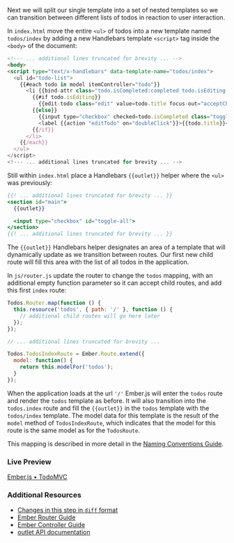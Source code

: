 Next we will split our single template into a set of nested templates so we can transition between different lists of todos in reaction to user interaction.

In `index.html` move the entire `<ul>` of todos into a new template named `todos/index` by adding a new Handlebars template `<script>` tag inside the `<body>` of the document:

```html
<!--- ... additional lines truncated for brevity ... -->
<body>
<script type="text/x-handlebars" data-template-name="todos/index">
  <ul id="todo-list">
    {{#each todo in model itemController="todo"}}
      <li {{bind-attr class="todo.isCompleted:completed todo.isEditing:editing"}}>
        {{#if todo.isEditing}}
          {{edit-todo class="edit" value=todo.title focus-out="acceptChanges" insert-newline="acceptChanges"}}
        {{else}}
          {{input type="checkbox" checked=todo.isCompleted class="toggle"}}
          <label {{action "editTodo" on="doubleClick"}}>{{todo.title}}</label><button {{action "removeTodo"}} class="destroy"></button>
        {{/if}}
      </li>
    {{/each}}
  </ul>
</script>
<!--- ... additional lines truncated for brevity ... -->
```

Still within `index.html` place a Handlebars `{{outlet}}` helper where the `<ul>` was previously:


```handlebars
{{! ... additional lines truncated for brevity ... }}
<section id="main">
  {{outlet}}

  <input type="checkbox" id="toggle-all">
</section>
{{! ... additional lines truncated for brevity ... }}
```

The `{{outlet}}` Handlebars helper designates an area of a template that will dynamically update as we transition between routes. Our first new child route will fill this area with the list of all todos in the application.

In `js/router.js` update the router to change the `todos` mapping, with an additional empty function parameter so it can accept child routes, and add this first `index` route:

```javascript
Todos.Router.map(function () {
  this.resource('todos', { path: '/' }, function () {
    // additional child routes will go here later
  });
});

// ... additional lines truncated for brevity ...

Todos.TodosIndexRoute = Ember.Route.extend({
  model: function() {
    return this.modelFor('todos');
  }
});
```

When the application loads at the url `'/'` Ember.js will enter the `todos` route and render the `todos` template as before. It will also transition into the `todos.index` route and fill the `{{outlet}}` in the `todos` template with the `todos/index` template.  The model data for this template is the result of the `model` method of `TodosIndexRoute`, which indicates that the
model for this route is the same model as for the `TodosRoute`.

This mapping is described in more detail in the [Naming Conventions Guide](/guides/concepts/naming-conventions).

### Live Preview
<a class="jsbin-embed" href="http://jsbin.com/teheni/1/embed?output">Ember.js • TodoMVC</a><script src="http://static.jsbin.com/js/embed.js"></script>

### Additional Resources

  * [Changes in this step in `diff` format](https://github.com/emberjs/quickstart-code-sample/commit/3bab8f1519ffc1ca2d5a12d1de35e4c764c91f05)
  * [Ember Router Guide](/guides/routing)
  * [Ember Controller Guide](/guides/controllers)
  * [outlet API documentation](/api/classes/Ember.Handlebars.helpers.html#method_outlet)
